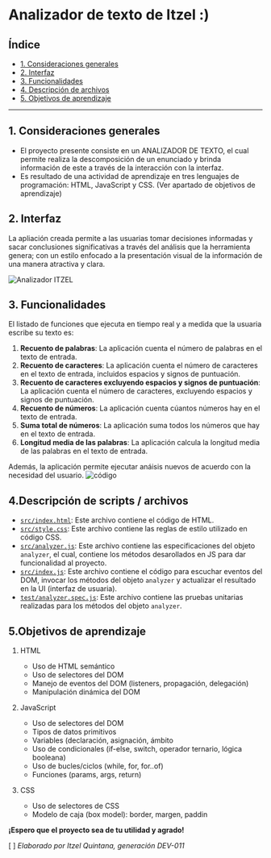 # Analizador de texto de Itzel :)

## Índice

* [1. Consideraciones generales](#1-consideraciones-generales)
* [2. Interfaz](#2-interfaz)
* [3. Funcionalidades](#3-funcionalidades)
* [4. Descripción de archivos](#4-descripción-de-scripts-/archivos)
* [5. Objetivos de aprendizaje](#5-objetivos-de-aprendizaje)
***

## 1. Consideraciones generales

* El proyecto presente consiste en un ANALIZADOR DE TEXTO, el cual permite realiza la descomposición de un enunciado y brinda información de este a través de la interacción con la interfaz.
* Es resultado de una actividad de aprendizaje en tres lenguajes de programación: HTML, JavaScript y CSS. (Ver apartado de objetivos de aprendizaje)

## 2. Interfaz

La apliación creada permite a las usuarias tomar decisiones informadas y sacar conclusiones significativas a través del análisis que la herramienta genera; con un estilo enfocado a la presentación visual de la información de una manera atractiva y clara. 

![Analizador ITZEL](https://github.com/ItzelQuintana/text-analyzerIQ/assets/142268037/726c90ae-dc75-4ae5-9d36-30702cc4cf45)

## 3. Funcionalidades

El listado de funciones que ejecuta en tiempo real y a medida que la usuaria escribe su texto es:

1) **Recuento de palabras**: La aplicación cuenta el número de palabras en el texto de entrada.
2) **Recuento de caracteres**: La aplicación cuenta el número de caracteres en el texto de entrada, incluidos espacios y signos de
    puntuación.
3) **Recuento de caracteres excluyendo espacios y signos de puntuación**: La aplicación cuenta el número de caracteres, excluyendo espacios y signos de puntuación.
4) **Recuento de números**: La aplicación cuenta cúantos números hay en el texto de entrada.
5) **Suma total de números**: La aplicación suma todos los números que hay en el texto de entrada.
6) **Longitud media de las palabras**: La aplicación calcula la longitud media de las palabras en el texto de entrada.

Además, la aplicación permite ejecutar anáisis nuevos de acuerdo con la necesidad del usuario. 
![código](https://github.com/ItzelQuintana/text-analyzerIQ/assets/142268037/2288ae95-5176-45cf-a6fd-e025a64535f7)


## 4.Descripción de scripts / archivos

* [`src/index.html`](./src/index.html): Este archivo contiene el código de HTML.
* [`src/style.css`](./src/style.css): Este archivo contiene las reglas de
  estilo utilizado en código CSS.
* [`src/analyzer.js`](./src/analyzer.js): Este archivo contiene las especificaciones del objeto
  `analyzer`, el cual, contiene los métodos desarollados en JS para dar funcionalidad al proyecto.
* [`src/index.js`](./src/index.js): Este archivo contiene el código para escuchar eventos del DOM, invocar
  los métodos del objeto `analyzer` y actualizar el resultado en la UI (interfaz de usuaria).
* [`test/analyzer.spec.js`](./test/analyzer.spec.js): Este archivo contiene las pruebas unitarias realizadas para los métodos del objeto `analyzer`.


## 5.Objetivos de aprendizaje

1) HTML
   - Uso de HTML semántico
   - Uso de selectores del DOM
   - Manejo de eventos del DOM (listeners, propagación, delegación)
   - Manipulación dinámica del DOM

2) JavaScript
   - Uso de selectores del DOM
   - Tipos de datos primitivos
   - Variables (declaración, asignación, ámbito
   - Uso de condicionales (if-else, switch, operador ternario, lógica booleana)
   - Uso de bucles/ciclos (while, for, for..of)
   - Funciones (params, args, return)

3) CSS
   - Uso de selectores de CSS
   - Modelo de caja (box model): border, margen, paddin



**¡Espero que el proyecto sea de tu utilidad y agrado!**

[ ] *Elaborado por Itzel Quintana, generación DEV-011*
